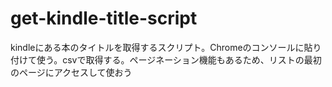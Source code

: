 # get-kindle-title-script
kindleにある本のタイトルを取得するスクリプト。Chromeのコンソールに貼り付けて使う。csvで取得する。ページネーション機能もあるため、リストの最初のページにアクセスして使おう
